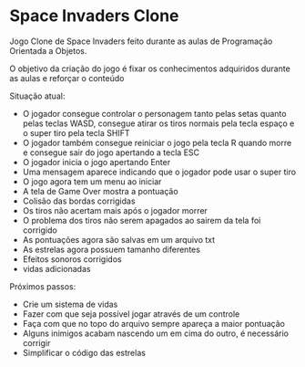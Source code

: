 # Space Invaders Clone
Jogo Clone de Space Invaders feito durante as aulas de Programação Orientada a Objetos.

O objetivo da criação do jogo é fixar os conhecimentos adquiridos durante as aulas e reforçar o conteúdo


Situação atual:
- O jogador consegue controlar o personagem tanto pelas setas quanto pelas teclas WASD, consegue atirar os tiros normais pela tecla espaço e o super tiro pela tecla SHIFT
- O jogador também consegue reiniciar o jogo pela tecla R quando morre e consegue sair do jogo apertando a tecla ESC
- O jogador inicia o jogo apertando Enter
- Uma mensagem aparece indicando que o jogador pode usar o super tiro
- O jogo agora tem um menu ao iniciar
- A tela de Game Over mostra a pontuação
- Colisão das bordas corrigidas
- Os tiros não acertam mais após o jogador morrer
- O problema dos tiros não serem apagados ao sairem da tela foi corrigido
- As pontuações agora são salvas em um arquivo txt
- As estrelas agora possuem tamanho diferentes
- Efeitos sonoros corrigidos
- vidas adicionadas

Próximos passos:
- Crie um sistema de vidas
- Fazer com que seja possível jogar através de um controle
- Faça com que no topo do arquivo sempre apareça a maior pontuação
- Alguns inimigos acabam nascendo um em cima do outro, é necessário corrigir
- Simplificar o código das estrelas




